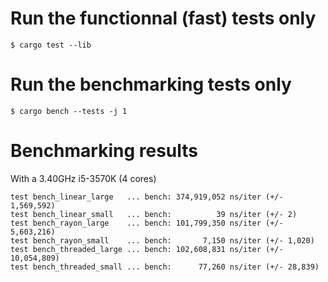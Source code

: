 # Run the functionnal (fast) tests only
```
$ cargo test --lib
```

# Run the benchmarking tests only
```
$ cargo bench --tests -j 1
```

# Benchmarking results

With a 3.40GHz i5-3570K (4 cores)

```
test bench_linear_large   ... bench: 374,919,052 ns/iter (+/- 1,569,592)
test bench_linear_small   ... bench:          39 ns/iter (+/- 2)
test bench_rayon_large    ... bench: 101,799,350 ns/iter (+/- 5,603,216)
test bench_rayon_small    ... bench:       7,150 ns/iter (+/- 1,020)
test bench_threaded_large ... bench: 102,608,831 ns/iter (+/- 10,054,809)
test bench_threaded_small ... bench:      77,260 ns/iter (+/- 28,839)
```
